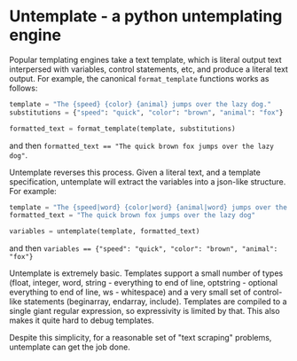 # Untemplate - a python untemplating engine

Popular templating engines take a text template, which is literal output text interpersed with variables, control statements, etc, and produce a literal text output. For example, the canonical `format_template` functions works as follows:

```python
template = "The {speed} {color} {animal} jumps over the lazy dog."
substitutions = {"speed": "quick", "color": "brown", "animal": "fox"}

formatted_text = format_template(template, substitutions)
```

and then `formatted_text == "The quick brown fox jumps over the lazy dog"`.

Untemplate reverses this process. Given a literal text, and a template specification, untemplate will extract the variables into a json-like structure. For example:

```python
template = "The {speed|word} {color|word} {animal|word} jumps over the lazy dog."
formatted_text = "The quick brown fox jumps over the lazy dog"

variables = untemplate(template, formatted_text)
```

and then `variables == {"speed": "quick", "color": "brown", "animal": "fox"}`

Untemplate is extremely basic. Templates support a small number of types (float, integer, word, string - everything to end of line, optstring - optional everything to end of line, ws - whitespace) and a very small set of control-like statements (beginarray, endarray, include). Templates are compiled to a single giant regular expression, so expressivity is limited by that. This also makes it quite hard to debug templates.

Despite this simplicity, for a reasonable set of "text scraping" problems, untemplate can get the job done.